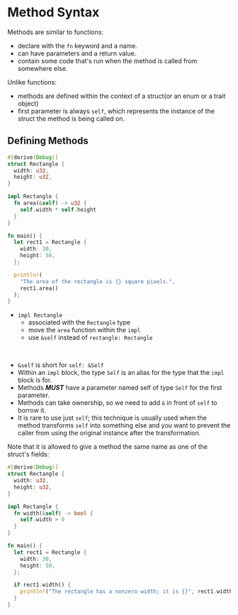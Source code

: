 # Method Syntax
Methods are similar to functions:
  - declare with the `fn` keyword and a name.
  - can have parameters and a return value.
  - contain some code that's run when the method is called from somewhere else.

Unlike functions:
  - methods are defined within the context of a struct(or an enum or a trait object)
  - first parameter is always `self`, which represents the instance of the struct the method is being called on.

## Defining Methods
```rust
#[derive(Debug)]
struct Rectangle {
  width: u32,
  height: u32,
}

impl Rectangle {
  fn area(&self) -> u32 {
    self.width * self.height
  }
}

fn main() {
  let rect1 = Rectangle {
    width: 30,
    height: 50,
  };

  println!(
    "The area of the rectangle is {} square pixels.",
    rect1.area()
  );
}
```
- `impl Rectangle`
  - associated with the `Rectangle` type
  - move the `area` function within the `impl`
  - use `&self` instead of `rectangle: Rectangle` 

<br>

- `&self` is short for `self: &Self`
- Within an `impl` block, the type `Self` is an alias for the type that the `impl` block is for.
- Methods ***MUST*** have a parameter named self of type `Self` for the first parameter.
- Methods can take ownership, so we need to add `&` in front of `self` to borrow it.
- It is rare to use just `self`; this technique is usually used when the method transforms `self` into something else and you want to prevent the caller from using the original instance after the transformation.

Note that it is allowed to give a method the same name as one of the struct's fields:
```rust
#[derive(Debug)]
struct Rectangle {
  width: u32,
  height: u32,
}

impl Rectangle {
  fn width(&self) -> bool {
    self.width > 0
  }
}

fn main() {
  let rect1 = Rectangle {
    width: 30,
    height: 50,
  };

  if rect1.width() {
    println!("The rectangle has a nonzero width; it is {}", rect1.width);
  }
}

```

## 